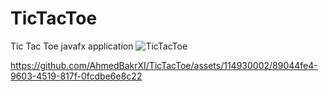 # TicTacToe
Tic Tac Toe javafx application
![TicTacToe](https://github.com/AhmedBakrXI/TicTacToe/assets/114930002/b3e6abe1-e8b0-4b9d-bb27-25112c0e9d5c)


https://github.com/AhmedBakrXI/TicTacToe/assets/114930002/89044fe4-9603-4519-817f-0fcdbe6e8c22

